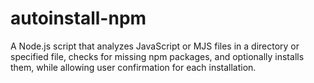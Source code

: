 # autoinstall-npm
A Node.js script that analyzes JavaScript or MJS files in a directory or specified file, checks for missing npm packages, and optionally installs them, while allowing user confirmation for each installation.
